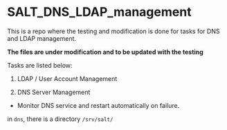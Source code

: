 # SALT_DNS_LDAP_management
This is a repo where the testing and modification is done for tasks for DNS and LDAP management.

**The files are under modification and to be updated with the testing**

Tasks are listed below:

1. LDAP / User Account Management

2. DNS Server Management

  - Monitor DNS service and restart automatically on failure.

in `dns`, there is a directory `/srv/salt/` 
